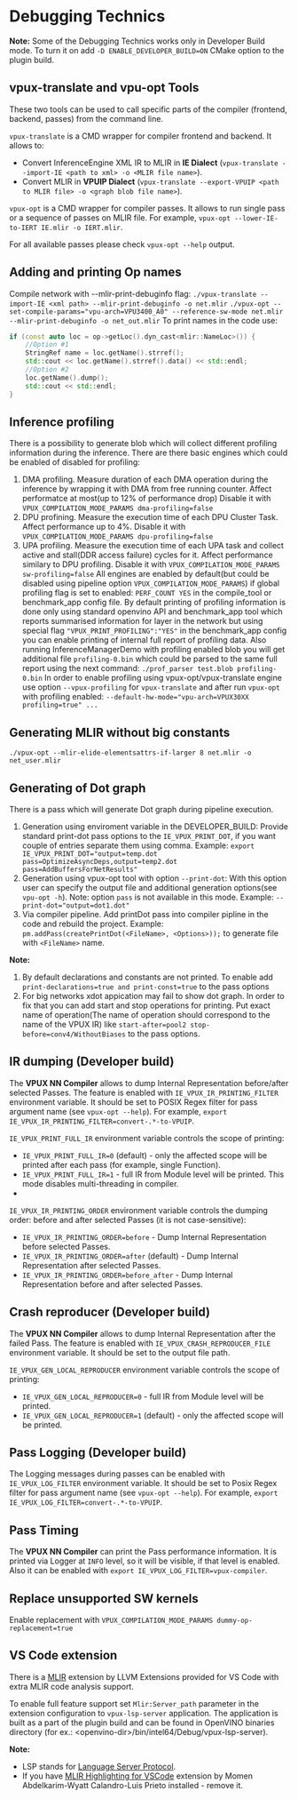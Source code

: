 # Debugging Technics

**Note:** Some of the Debugging Technics works only in Developer Build mode.
To turn it on add `-D ENABLE_DEVELOPER_BUILD=ON` CMake option to the plugin build.

## vpux-translate and vpu-opt Tools

These two tools can be used to call specific parts of the compiler (frontend, backend, passes) from the command line.

`vpux-translate` is a CMD wrapper for compiler frontend and backend.
It allows to:

* Convert InferenceEngine XML IR to MLIR in **IE Dialect** (`vpux-translate --import-IE <path to xml> -o <MLIR file name>`).
* Convert MLIR in **VPUIP Dialect** (`vpux-translate --export-VPUIP <path to MLIR file> -o <graph blob file name>`).

`vpux-opt` is a CMD wrapper for compiler passes.
It allows to run single pass or a sequence of passes on MLIR file.
For example, `vpux-opt --lower-IE-to-IERT IE.mlir -o IERT.mlir`.

For all available passes please check `vpux-opt --help` output.

## Adding and printing Op names

Compile network with --mlir-print-debuginfo flag:
`./vpux-translate --import-IE <xml path> --mlir-print-debuginfo -o net.mlir`
`./vpux-opt --set-compile-params="vpu-arch=VPU3400_A0" --reference-sw-mode net.mlir --mlir-print-debuginfo -o net_out.mlir`
To print names in the code use:
```cpp
if (const auto loc = op->getLoc().dyn_cast<mlir::NameLoc>()) {
    //Option #1
    StringRef name = loc.getName().strref();
    std::cout << loc.getName().strref().data() << std::endl;
    //Option #2
    loc.getName().dump();
    std::cout << std::endl;
}
```

## Inference profiling
There is a possibility to generate blob which will collect different profiling information during the inference.
There are there basic engines which could be enabled of disabled for profiling:
1. DMA profiling. Measure duration of each DMA operation during the inference by wrapping it with DMA from free running counter.
  Affect performatce at most(up to 12% of performance drop)
  Disable it with `VPUX_COMPILATION_MODE_PARAMS dma-profiling=false`
2. DPU profining. Measure the execution time of each DPU Cluster Task. Affect performance up to 4%.
  Disable it with `VPUX_COMPILATION_MODE_PARAMS dpu-profiling=false`
3. UPA profiling. Measure the execution time of each UPA task and collect active and stall(DDR access failure) cycles for it.
  Affect performance similary to DPU profiling.
  Disable it with `VPUX_COMPILATION_MODE_PARAMS sw-profiling=false`
All engines are enabled by default(but could be disabled using pipeline option `VPUX_COMPILATION_MODE_PARAMS`) if global profiling flag is set to enabled:
  `PERF_COUNT YES` in the compile_tool or benchmark_app config file.
By default printing of profiling information is done only using standard openvino API and benchmark_app tool which reports summarised information for layer in the network
but using special flag `"VPUX_PRINT_PROFILING":"YES"` in the benchmark_app config you can enable printing of internal full report of profiling data.
Also running InferenceManagerDemo with profiling enabled blob you will get additional file `profiling-0.bin` which could be parsed to the same full report using the next command: `./prof_parser test.blob profiling-0.bin`
In order to enable profiling using vpux-opt/vpux-translate engine use option `--vpux-profiling` for `vpux-translate` and after run `vpux-opt` with profiling enabled:
  `--default-hw-mode="vpu-arch=VPUX30XX profiling=true" ...`

## Generating MLIR without big constants

`./vpux-opt --mlir-elide-elementsattrs-if-larger 8 net.mlir -o net_user.mlir`

## Generating of Dot graph

There is a pass which will generate Dot graph during pipeline execution.

1. Generation using enviroment variable in the DEVELOPER_BUILD:
  Provide standard print-dot pass options to the `IE_VPUX_PRINT_DOT`, if you want couple of entries separate them using comma.
  Example: `export IE_VPUX_PRINT_DOT="output=temp.dot pass=OptimizeAsyncDeps,output=temp2.dot pass=AddBuffersForNetResults"`
2. Generation using vpux-opt tool with option `--print-dot`:
  With this option user can specify the output file and additional generation options(see `vpu-opt -h`). Note: option `pass` is not available in this mode.
  Example: `--print-dot="output=dot1.dot"`
3. Via compiler pipeline. Add printDot pass into compiler pipline in the code and rebuild the project.
  Example: `pm.addPass(createPrintDot(<FileName>, <Options>));` to generate file with `<FileName>` name.

**Note:**

  1. By default declarations and constants are not printed. To enable add `print-declarations=true and print-const=true` to the pass options
  2. For big networks xdot appication may fail to show dot graph. In order to fix that you can add start and stop operations for printing.
    Put exact name of operation(The name of operation should correspond to the name of the VPUX IR) like `start-after=pool2 stop-before=conv4/WithoutBiases` to the pass options.

## IR dumping (Developer build)

The **VPUX NN Compiler** allows to dump Internal Representation before/after selected Passes.
The feature is enabled with `IE_VPUX_IR_PRINTING_FILTER` environment variable.
It should be set to POSIX Regex filter for pass argument name (see `vpux-opt --help`).
For example, `export IE_VPUX_IR_PRINTING_FILTER=convert-.*-to-VPUIP`.

`IE_VPUX_PRINT_FULL_IR` environment variable controls the scope of printing:

* `IE_VPUX_PRINT_FULL_IR=0` (default) - only the affected scope will be printed after each pass (for example, single Function).
* `IE_VPUX_PRINT_FULL_IR=1` - full IR from Module level will be printed. This mode disables multi-threading in compiler.
* 
`IE_VPUX_IR_PRINTING_ORDER` environment variable controls the dumping order: before and after selected Passes (it is not case-sensitive):

* `IE_VPUX_IR_PRINTING_ORDER=before` - Dump Internal Representation before selected Passes.
* `IE_VPUX_IR_PRINTING_ORDER=after` (default) - Dump Internal Representation after selected Passes.
* `IE_VPUX_IR_PRINTING_ORDER=before_after` - Dump Internal Representation before and after selected Passes.
## Crash reproducer (Developer build)

The **VPUX NN Compiler** allows to dump Internal Representation after the failed Pass.
The feature is enabled with `IE_VPUX_CRASH_REPRODUCER_FILE` environment variable.
It should be set to the output file path.

`IE_VPUX_GEN_LOCAL_REPRODUCER` environment variable controls the scope of printing:

* `IE_VPUX_GEN_LOCAL_REPRODUCER=0` - full IR from Module level will be printed.
* `IE_VPUX_GEN_LOCAL_REPRODUCER=1` (default) - only the affected scope will be printed.

## Pass Logging (Developer build)

The Logging messages during passes can be enabled with `IE_VPUX_LOG_FILTER` environment variable.
It should be set to Posix Regex filter for pass argument name (see `vpux-opt --help`).
For example, `export IE_VPUX_LOG_FILTER=convert-.*-to-VPUIP`.

## Pass Timing

The **VPUX NN Compiler** can print the Pass performance information.
It is printed via Logger at `INFO` level, so it will be visible, if that level is enabled.
Also it can be enabled with `export IE_VPUX_LOG_FILTER=vpux-compiler`.

## Replace unsupported SW kernels

Enable replacement with `VPUX_COMPILATION_MODE_PARAMS dummy-op-replacement=true`

## VS Code extension

There is a [MLIR](https://mlir.llvm.org/docs/Tools/MLIRLSP/) extension by LLVM Extensions provided for VS Code with extra MLIR code analysis support.

To enable full feature support set `Mlir:Server_path` parameter in the extension configuration to `vpux-lsp-server` application.
The application is built as a part of the plugin build and can be found in OpenVINO binaries directory (for ex.: \<openvino-dir\>/bin/intel64/Debug/vpux-lsp-server).

**Note:**

* LSP stands for [Language Server Protocol](https://microsoft.github.io/language-server-protocol/).
* If you have [MLIR Highlighting for VSCode](https://marketplace.visualstudio.com/items?itemName=MomenAbdelkarim-WyattCalandro-LuisPrieto.mlir) extension by Momen Abdelkarim-Wyatt Calandro-Luis Prieto installed - remove it.
